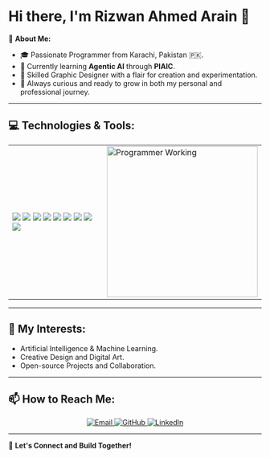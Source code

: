 # Hi there, I'm Rizwan Ahmed Arain 👋

🌟 **About Me:**
- 🎓 Passionate Programmer from Karachi, Pakistan 🇵🇰.
- 🤖 Currently learning **Agentic AI** through **PIAIC**.
- 🎨 Skilled Graphic Designer with a flair for creation and experimentation.
- 🚀 Always curious and ready to grow in both my personal and professional journey.

---

## 💻 **Technologies & Tools:**
<table>
  <tr>
    <!-- Left Column: Tools & Technologies -->
    <td>
      <img src="https://img.shields.io/badge/-Python-3776AB?style=for-the-badge&logo=python&logoColor=white">
      <img src="https://img.shields.io/badge/-C++-00599C?style=for-the-badge&logo=c%2B%2B&logoColor=white">
      <img src="https://img.shields.io/badge/-HTML5-E34F26?style=for-the-badge&logo=html5&logoColor=white">
      <img src="https://img.shields.io/badge/-CSS3-1572B6?style=for-the-badge&logo=css3&logoColor=white">
      <img src="https://img.shields.io/badge/-Google%20Colab-F9AB00?style=for-the-badge&logo=google-colab&logoColor=white">
      <img src="https://img.shields.io/badge/-Jupyter%20Notebook-DA5B0B?style=for-the-badge&logo=jupyter&logoColor=white">
      <img src="https://img.shields.io/badge/-VS%20Code-007ACC?style=for-the-badge&logo=visual-studio-code&logoColor=white">
      <img src="https://img.shields.io/badge/-Photoshop-31A8FF?style=for-the-badge&logo=adobe-photoshop&logoColor=white">
      <img src="https://img.shields.io/badge/-Illustrator-FF9A00?style=for-the-badge&logo=adobe-illustrator&logoColor=white">
    </td>
    <!-- Right Column: GIF -->
    <td>
      <img src="https://github.com/Rizwan-Ahmed-Arain/samples/blob/main/gif.gif?raw=true" alt="Programmer Working" width="300">
    </td>
  </tr>
</table>

---

## 🌟 **My Interests:**
- Artificial Intelligence & Machine Learning.
- Creative Design and Digital Art.
- Open-source Projects and Collaboration.

---

## 📫 **How to Reach Me:**
<p align="center">
  <a href="mailto:your-email@example.com">
    <img src="https://img.shields.io/badge/-Mail-D14836?style=for-the-badge&logo=gmail&logoColor=white" alt="Email">
  </a>
  <a href="https://github.com/Rizwan-Ahmed-Arain">
    <img src="https://img.shields.io/badge/-GitHub-181717?style=for-the-badge&logo=github&logoColor=white" alt="GitHub">
  </a>
  <a href="https://linkedin.com/in/YourProfile">
    <img src="https://img.shields.io/badge/-LinkedIn-0A66C2?style=for-the-badge&logo=linkedin&logoColor=white" alt="LinkedIn">
  </a>
</p>

---

🌟 **Let's Connect and Build Together!**
